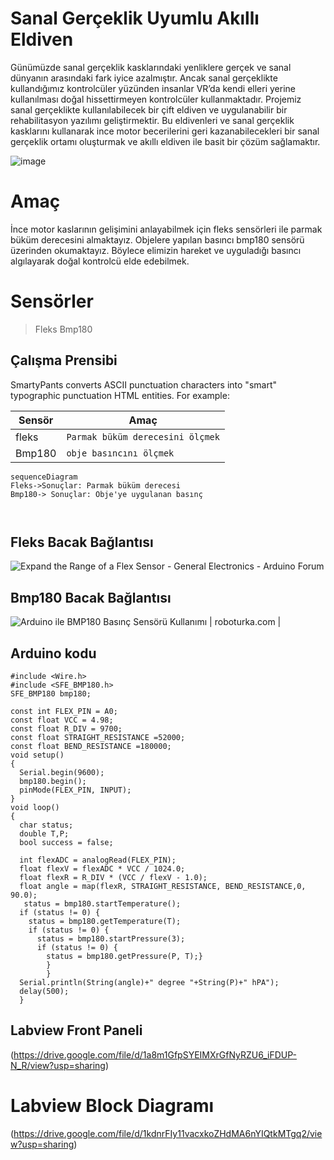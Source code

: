 # Sanal Gerçeklik Uyumlu Akıllı Eldiven



Günümüzde sanal gerçeklik kasklarındaki yenliklere gerçek ve sanal dünyanın arasındaki fark iyice azalmıştır. Ancak sanal gerçeklikte kullandığımız kontrolcüler yüzünden insanlar VR’da kendi elleri yerine kullanılması doğal hissettirmeyen kontrolcüler kullanmaktadır. Projemiz sanal gerçeklikte kullanılabilecek bir çift eldiven ve uygulanabilir bir rehabilitasyon yazılımı geliştirmektir. Bu eldivenleri ve sanal gerçeklik kasklarını kullanarak ince motor becerilerini geri kazanabilecekleri bir sanal gerçeklik ortamı oluşturmak ve akıllı eldiven ile basit bir çözüm sağlamaktır.

![image](https://user-images.githubusercontent.com/53235575/170985170-2c9f381f-d13e-42db-96b3-6c7a964917cb.png)


# Amaç
İnce motor kaslarının gelişimini anlayabilmek için fleks sensörleri ile parmak büküm derecesini almaktayız. Objelere yapılan basıncı bmp180 sensörü üzerinden okumaktayız. Böylece elimizin hareket ve uyguladığı basıncı algılayarak doğal kontrolcü elde edebilmek.

# Sensörler
> Fleks
> Bmp180



## Çalışma Prensibi

SmartyPants converts ASCII punctuation characters into "smart" typographic punctuation HTML entities. For example:

|        Sensör  |          Amaç                 |
|----------------|-------------------------------|
|fleks       | `Parmak büküm derecesini ölçmek`  |          |
|Bmp180      |`obje basıncını ölçmek`            |


```mermaid
sequenceDiagram
Fleks->Sonuçlar: Parmak büküm derecesi
Bmp180-> Sonuçlar: Obje'ye uygulanan basınç



```

## Fleks Bacak Bağlantısı

![Expand the Range of a Flex Sensor - General Electronics - Arduino Forum](https://aws1.discourse-cdn.com/arduino/optimized/4X/8/9/5/895f19b35c0b7c285b21226025eee4c1436d218a_2_500x214.png)
## Bmp180 Bacak Bağlantısı

![Arduino ile BMP180 Basınç Sensörü Kullanımı | roboturka.com |](https://roboturka.com/wp-content/uploads/BMP180_DEVRE.jpg)

## Arduino kodu


    #include <Wire.h>
    #include <SFE_BMP180.h>
    SFE_BMP180 bmp180;
    
    const int FLEX_PIN = A0; 
    const float VCC = 4.98; 
    const float R_DIV = 9700; 
    const float STRAIGHT_RESISTANCE =52000; 
    const float BEND_RESISTANCE =180000; 
    void setup() 
    {
      Serial.begin(9600);
      bmp180.begin();
      pinMode(FLEX_PIN, INPUT);
    }
    void loop() 
    {
      char status;
      double T,P;
      bool success = false;
    
      int flexADC = analogRead(FLEX_PIN);
      float flexV = flexADC * VCC / 1024.0;
      float flexR = R_DIV * (VCC / flexV - 1.0);
      float angle = map(flexR, STRAIGHT_RESISTANCE, BEND_RESISTANCE,0, 90.0);
       status = bmp180.startTemperature();
      if (status != 0) {
        status = bmp180.getTemperature(T);
        if (status != 0) {
          status = bmp180.startPressure(3);
          if (status != 0) {
            status = bmp180.getPressure(P, T);}
            }
            }
      Serial.println(String(angle)+" degree "+String(P)+" hPA");
      delay(500);
      }

## Labview Front Paneli 

(https://drive.google.com/file/d/1a8m1GfpSYEIMXrGfNyRZU6_iFDUP-N_R/view?usp=sharing)


# Labview Block Diagramı

(https://drive.google.com/file/d/1kdnrFIy11vacxkoZHdMA6nYIQtkMTgq2/view?usp=sharing)
